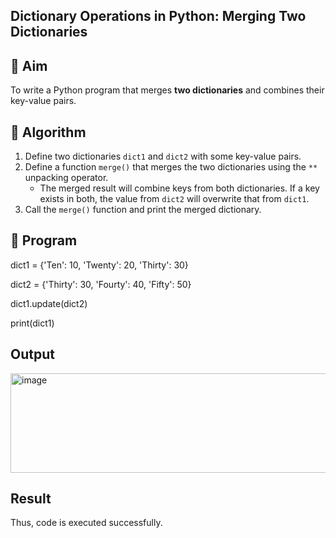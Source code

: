 ## Dictionary Operations in Python: Merging Two Dictionaries

## 🎯 Aim
To write a Python program that merges **two dictionaries** and combines their key-value pairs.

## 🧠 Algorithm
1. Define two dictionaries `dict1` and `dict2` with some key-value pairs.
2. Define a function `merge()` that merges the two dictionaries using the `**` unpacking operator.
   - The merged result will combine keys from both dictionaries. If a key exists in both, the value from `dict2` will overwrite that from `dict1`.
3. Call the `merge()` function and print the merged dictionary.

## 🧾 Program

dict1 = {'Ten': 10, 'Twenty': 20, 'Thirty': 30}

dict2 = {'Thirty': 30, 'Fourty': 40, 'Fifty': 50}

dict1.update(dict2)

print(dict1)

## Output

<img width="1132" height="159" alt="image" src="https://github.com/user-attachments/assets/6198cdae-8db9-4c25-9cae-e9d790d875f8" />

## Result
Thus, code is executed successfully.
